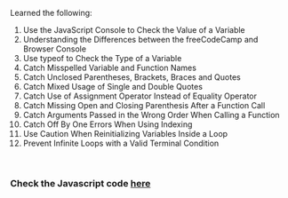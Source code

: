 Learned the following:

1. Use the JavaScript Console to Check the Value of a Variable
2. Understanding the Differences between the freeCodeCamp and Browser Console
3. Use typeof to Check the Type of a Variable
4. Catch Misspelled Variable and Function Names
5. Catch Unclosed Parentheses, Brackets, Braces and Quotes
6. Catch Mixed Usage of Single and Double Quotes
7. Catch Use of Assignment Operator Instead of Equality Operator
8. Catch Missing Open and Closing Parenthesis After a Function Call
9. Catch Arguments Passed in the Wrong Order When Calling a Function
10. Catch Off By One Errors When Using Indexing
11. Use Caution When Reinitializing Variables Inside a Loop
12. Prevent Infinite Loops with a Valid Terminal Condition

<br>

### Check the Javascript code [here](./index.js)  